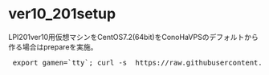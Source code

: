 # ver10_201setup

LPI201ver10用仮想マシンをCentOS7.2(64bit)をConoHaVPSのデフォルトから作る場合はprepareを実施。

<pre> export gamen=`tty`; curl -s  https://raw.githubusercontent.com/dummyotsuka/ver10_201setup/main/201prepare_ConoHa_Cent72.sh    | sh ;  </pre>
